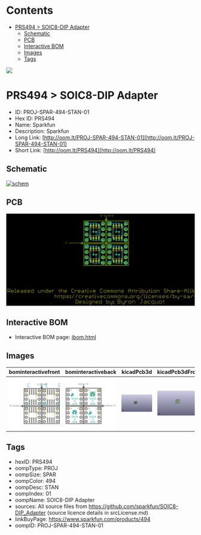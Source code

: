 



Contents
========

* [PRS494 > SOIC8-DIP Adapter](#prs494--soic8-dip-adapter)
	* [Schematic](#schematic)
	* [PCB](#pcb)
	* [Interactive BOM](#interactive-bom)
	* [Images](#images)
	* [Tags](#tags)
  
![][im]
# PRS494 > SOIC8-DIP Adapter

- ID: PROJ-SPAR-494-STAN-01
- Hex ID: PRS494
- Name: Sparkfun
- Description: Sparkfun
- Long Link: [http://oom.lt/PROJ-SPAR-494-STAN-01](http://oom.lt/PROJ-SPAR-494-STAN-01)
- Short Link: [http://oom.lt/PRS494](http://oom.lt/PRS494)

## Schematic
  
[![schem](eagleSchemImage.png)](eagleSchemImage.png)
## PCB
  
[![pcb](eagleImage.png)](eagleImage.png)
## Interactive BOM

- Interactive BOM page: [ibom.html](https://htmlpreview.github.io/?https://github.com/oomlout/oomlout_OOMP_projects/blob/main/PROJ-SPAR-494-STAN-01/kicad/bom/ibom.html)

## Images
  
  

|bominteractivefront|bominteractiveback|kicadPcb3d|kicadPcb3dFront|kicadPcb3dBack|eagleImage|eagleSchemImage|pcbdraw|pcbdrawback|
| :---: | :---: | :---: | :---: | :---: | :---: | :---: | :---: | :---: |
|[![bominteractivefront](bomFront_140.png)](bomFront.png)|[![bominteractiveback](bomBack_140.png)](bomBack.png)|[![kicadPcb3d](kicadPcb3d_140.png)](kicadPcb3d.png)|[![kicadPcb3dFront](kicadPcb3dFront_140.png)](kicadPcb3dFront.png)|[![kicadPcb3dBack](kicadPcb3dBack_140.png)](kicadPcb3dBack.png)|[![eagleImage](eagleImage_140.png)](eagleImage.png)|[![eagleSchemImage](eagleSchemImage_140.png)](eagleSchemImage.png)|[![pcbdraw](pcbdraw_140.png)](pcbdraw.png)|[![pcbdrawback](pcbdrawBack_140.png)](pcbdrawBack.png)|

## Tags

- hexID: PRS494
- oompType: PROJ
- oompSize: SPAR
- oompColor: 494
- oompDesc: STAN
- oompIndex: 01
- oompName: SOIC8-DIP Adapter
- sources: All source files from https://github.com/sparkfun/SOIC8-DIP_Adapter (source licence details in srcLicense.md)
- linkBuyPage: https://www.sparkfun.com/products/494
- oompID: PROJ-SPAR-494-STAN-01



[im]: kicadPcb3d_450.png
